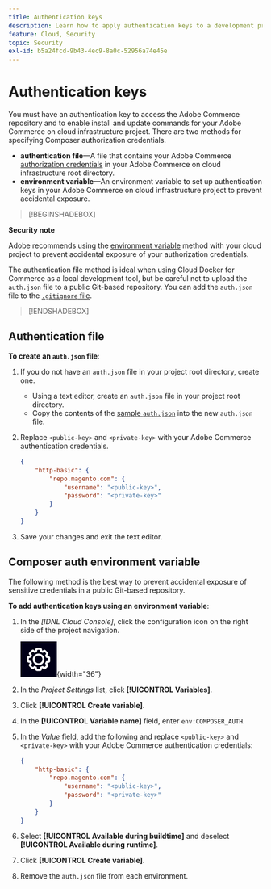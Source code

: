 ```yaml
---
title: Authentication keys
description: Learn how to apply authentication keys to a development project in Adobe Commerce on cloud infrastructure.
feature: Cloud, Security
topic: Security
exl-id: b5a24fcd-9b43-4ec9-8a0c-52956a74e45e
---
```

# Authentication keys

You must have an authentication key to access the Adobe Commerce repository and to enable install and update commands for your Adobe Commerce on cloud infrastructure project. There are two methods for specifying Composer authorization credentials.

- **authentication file**—A file that contains your Adobe Commerce [authorization credentials](https://experienceleague.adobe.com/docs/commerce-operations/installation-guide/prerequisites/authentication-keys.html) in your Adobe Commerce on cloud infrastructure root directory.
- **environment variable**—An environment variable to set up authentication keys in your Adobe Commerce on cloud infrastructure project to prevent accidental exposure.

>[!BEGINSHADEBOX]

**Security note**

Adobe recommends using the [environment variable](#composer-auth-environment-variable) method with your cloud project to prevent accidental exposure of your authorization credentials.

The authentication file method is ideal when using Cloud Docker for Commerce as a local development tool, but be careful not to upload the `auth.json` file to a public Git-based repository. You can add the `auth.json` file to the [`.gitignore` file](../project/file-structure.md#ignoring-files).

>[!ENDSHADEBOX]

## Authentication file

**To create an `auth.json` file**:

1. If you do not have an `auth.json` file in your project root directory, create one.

   - Using a text editor, create an `auth.json` file in your project root directory.
   - Copy the contents of the [sample `auth.json`](https://github.com/magento/magento2/blob/2.3/auth.json.sample) into the new `auth.json` file.

1. Replace `<public-key>` and `<private-key>` with your Adobe Commerce authentication credentials.

   ```json
   {
       "http-basic": {
           "repo.magento.com": {
               "username": "<public-key>",
               "password": "<private-key>"
           }
       }
   }
   ```

1. Save your changes and exit the text editor.

## Composer auth environment variable

The following method is the best way to prevent accidental exposure of sensitive credentials in a public Git-based repository.

**To add authentication keys using an environment variable**:

1. In the _[!DNL Cloud Console]_, click the configuration icon on the right side of the project navigation.

   ![Configure project](../../assets/icon-configure.png){width="36"}

1. In the _Project Settings_ list, click **[!UICONTROL Variables]**.

1. Click **[!UICONTROL Create variable]**.

1. In the **[!UICONTROL Variable name]** field, enter `env:COMPOSER_AUTH`.

1. In the _Value_ field, add the following and replace `<public-key>` and `<private-key>` with your Adobe Commerce authentication credentials:

   ```json
   {
       "http-basic": {
           "repo.magento.com": {
               "username": "<public-key>",
               "password": "<private-key>"
           }
       }
   }
   ```

1. Select **[!UICONTROL Available during buildtime]** and deselect **[!UICONTROL Available during runtime]**.

1. Click **[!UICONTROL Create variable]**.

1. Remove the `auth.json` file from each environment.
